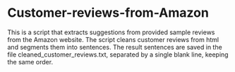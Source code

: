 # Customer-reviews-from-Amazon
This is a script that extracts suggestions from provided sample reviews from the Amazon website. The script cleans customer reviews from html and segments them into sentences. The result sentences are saved in the file cleaned_customer_reviews.txt,
separated by a single blank line, keeping the same order.
